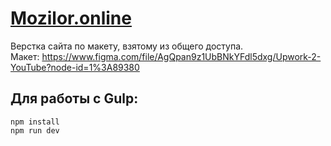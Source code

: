 <h1><a href="Mozilor.online"> Mozilor.online </a></h1>

Верстка сайта по макету, взятому из общего доступа.   <br>
Макет: https://www.figma.com/file/AgQpan9z1UbBNkYFdl5dxg/Upwork-2-YouTube?node-id=1%3A89380


<h2>Для работы с Gulp:</h2>

    npm install
    npm run dev

